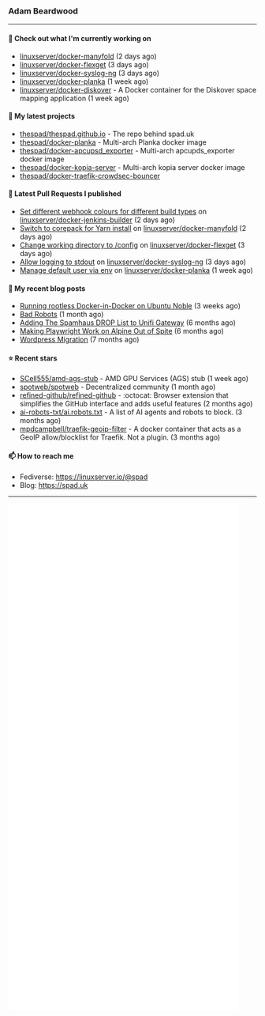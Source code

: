 ### Adam Beardwood
---
#### 👷 Check out what I'm currently working on

- [linuxserver/docker-manyfold](https://github.com/linuxserver/docker-manyfold) (2 days ago)
- [linuxserver/docker-flexget](https://github.com/linuxserver/docker-flexget) (3 days ago)
- [linuxserver/docker-syslog-ng](https://github.com/linuxserver/docker-syslog-ng) (3 days ago)
- [linuxserver/docker-planka](https://github.com/linuxserver/docker-planka) (1 week ago)
- [linuxserver/docker-diskover](https://github.com/linuxserver/docker-diskover) - A Docker container for the Diskover space mapping application (1 week ago)

#### 🌱 My latest projects

- [thespad/thespad.github.io](https://github.com/thespad/thespad.github.io) - The repo behind spad.uk
- [thespad/docker-planka](https://github.com/thespad/docker-planka) - Multi-arch Planka docker image
- [thespad/docker-apcupsd_exporter](https://github.com/thespad/docker-apcupsd_exporter) - Multi-arch apcupds_exporter docker image
- [thespad/docker-kopia-server](https://github.com/thespad/docker-kopia-server) - Multi-arch kopia server docker image 
- [thespad/docker-traefik-crowdsec-bouncer](https://github.com/thespad/docker-traefik-crowdsec-bouncer)

#### 🔨 Latest Pull Requests I published

- [Set different webhook colours for different build types](https://github.com/linuxserver/docker-jenkins-builder/pull/285) on [linuxserver/docker-jenkins-builder](https://github.com/linuxserver/docker-jenkins-builder) (2 days ago)
- [Switch to corepack for Yarn install](https://github.com/linuxserver/docker-manyfold/pull/5) on [linuxserver/docker-manyfold](https://github.com/linuxserver/docker-manyfold) (2 days ago)
- [Change working directory to /config](https://github.com/linuxserver/docker-flexget/pull/17) on [linuxserver/docker-flexget](https://github.com/linuxserver/docker-flexget) (3 days ago)
- [Allow logging to stdout](https://github.com/linuxserver/docker-syslog-ng/pull/30) on [linuxserver/docker-syslog-ng](https://github.com/linuxserver/docker-syslog-ng) (3 days ago)
- [Manage default user via env](https://github.com/linuxserver/docker-planka/pull/6) on [linuxserver/docker-planka](https://github.com/linuxserver/docker-planka) (1 week ago)

#### 📜 My recent blog posts

- [Running rootless Docker-in-Docker on Ubuntu Noble](https://www.spad.uk/posts/rootless-dind-noble/) (3 weeks ago)
- [Bad Robots](https://www.spad.uk/posts/bad-robots/) (1 month ago)
- [Adding The Spamhaus DROP List to Unifi Gateway](https://www.spad.uk/posts/adding-spamhaus-drop-list-to-unifi-gateway/) (6 months ago)
- [Making Playwright Work on Alpine Out of Spite](https://www.spad.uk/posts/making-playwright-work-on-alpine-out-of-spite/) (6 months ago)
- [Wordpress Migration](https://www.spad.uk/posts/wordpress-migration/) (7 months ago)

#### ⭐ Recent stars

- [SCell555/amd-ags-stub](https://github.com/SCell555/amd-ags-stub) - AMD GPU Services (AGS) stub (1 week ago)
- [spotweb/spotweb](https://github.com/spotweb/spotweb) - Decentralized community (1 month ago)
- [refined-github/refined-github](https://github.com/refined-github/refined-github) - :octocat: Browser extension that simplifies the GitHub interface and adds useful features (2 months ago)
- [ai-robots-txt/ai.robots.txt](https://github.com/ai-robots-txt/ai.robots.txt) - A list of AI agents and robots to block. (3 months ago)
- [mpdcampbell/traefik-geoip-filter](https://github.com/mpdcampbell/traefik-geoip-filter) - A docker container that acts as a GeoIP allow/blocklist for Traefik. Not a plugin. (3 months ago)

#### 📫 How to reach me
- Fediverse: https://linuxserver.io/@spad
- Blog: https://spad.uk
---
<img src="https://raw.githubusercontent.com/thespad/thespad/main/github-metrics.svg">
